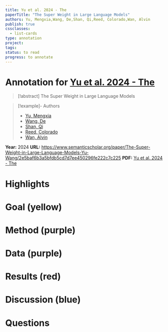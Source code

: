 ```yaml
---
title: Yu et al. 2024 - The
paperTitle: "The Super Weight in Large Language Models"
authors: Yu, Mengxia,Wang, De,Shan, Qi,Reed, Colorado,Wan, Alvin
publish: true
cssclasses:
  - list-cards
type: annotation
project:
tags:
status: to read
progress: to annotate
---
```

# Annotation for [Yu et al. 2024 - The](Papers/References/Yu%20et%20al.%202024%20-%20The)

> [!abstract] The Super Weight in Large Language Models

> [!example]- Authors
> - [Yu, Mengxia](Yu%2C%20Mengxia)
> - [Wang, De](Wang%2C%20De)
> - [Shan, Qi](Shan%2C%20Qi)
> - [Reed, Colorado](Reed%2C%20Colorado)
> - [Wan, Alvin](Wan%2C%20Alvin)

**Year:** 2024
**URL:** https://www.semanticscholar.org/paper/The-Super-Weight-in-Large-Language-Models-Yu-Wang/2e5baf6b3a5bfdb5cd7d7ee450296fe222c7c225
**PDF:** [Yu et al. 2024 - The](Papers/PDFs/Yu%20et%20al.%202024%20-%20The%20Super%20Weight%20in%20Large%20Language%20Models.pdf)

# Highlights


# Goal (yellow)


# Method (purple)


# Data (purple)


# Results (red)


# Discussion (blue)


# Questions

